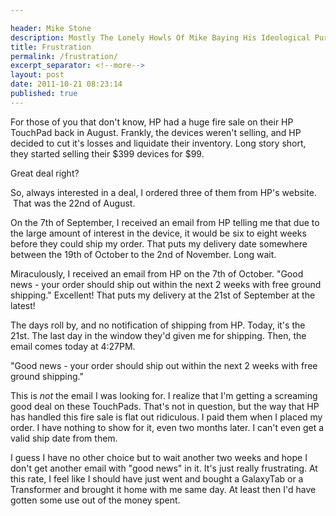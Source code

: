 ```yaml
---

header: Mike Stone
description: Mostly The Lonely Howls Of Mike Baying His Ideological Purity At The Moon
title: Frustration
permalink: /frustration/
excerpt_separator: <!--more-->
layout: post
date: 2011-10-21 08:23:14
published: true
---
```



For those of you that don't know, HP had a huge fire sale on their HP TouchPad back in August. Frankly, the devices weren't selling, and HP decided to cut it's losses and liquidate their inventory. Long story short, they started selling their $399 devices for $99.

Great deal right?

<!--more-->

So, always interested in a deal, I ordered three of them from HP's website.  That was the 22nd of August.

On the 7th of September, I received an email from HP telling me that due to the large amount of interest in the device, it would be six to eight weeks before they could ship my order. That puts my delivery date somewhere between the 19th of October to the 2nd of November. Long wait.

Miraculously, I received an email from HP on the 7th of October. "Good news - your order should ship out within the next 2 weeks with free ground shipping." Excellent! That puts my delivery at the 21st of September at the latest!

The days roll by, and no notification of shipping from HP. Today, it's the 21st. The last day in the window they'd given me for shipping. Then, the email comes today at 4:27PM.

"Good news - your order should ship out within the next 2 weeks with free ground shipping."

This is _not_ the email I was looking for. I realize that I'm getting a screaming good deal on these TouchPads. That's not in question, but the way that HP has handled this fire sale is flat out ridiculous. I paid them when I placed my order. I have nothing to show for it, even two months later. I can't even get a valid ship date from them.

I guess I have no other choice but to wait another two weeks and hope I don't get another email with "good news" in it. It's just really frustrating. At this rate, I feel like I should have just went and bought a GalaxyTab or a Transformer and brought it home with me same day. At least then I'd have gotten some use out of the money spent.
